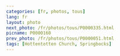 ```yaml
---
categories: [fr, photos, tous]
lang: fr
layout: photo
next_photo: /fr/photos/tous/P0000335.html
picname: P0000160
prev_photo: /fr/photos/tous/P0000051.html
tags: [Hottentotten Church, Springbocks]
---
```

